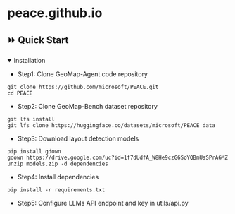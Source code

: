 # peace.github.io

## ⏩ Quick Start
<details open>
<summary>Installation</summary>

 - Step1: Clone GeoMap-Agent code repository

```
git clone https://github.com/microsoft/PEACE.git
cd PEACE
```

 - Step2: Clone GeoMap-Bench dataset repository

```
git lfs install
git lfs clone https://huggingface.co/datasets/microsoft/PEACE data
```

 - Step3: Download layout detection models

```
pip install gdown
gdown https://drive.google.com/uc?id=1f7dUdfA_W8He9czG6SoYQBmUsSPrA6MZ
unzip models.zip -d dependencies
```

 - Step4: Install dependencies

```
pip install -r requirements.txt
```

 - Step5: Configure LLMs API endpoint and key in utils/api.py

</details>
